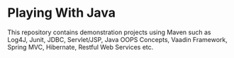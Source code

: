 # Playing With Java
This repository contains demonstration projects using Maven such as Log4J, Junit, JDBC, Servlet/JSP, Java OOPS Concepts, Vaadin Framework, Spring MVC, Hibernate, Restful Web Services etc.
